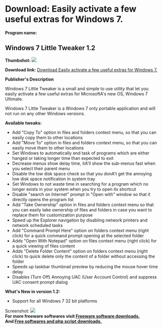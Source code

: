 # Download: Easily activate a few useful extras for Windows 7.

**Program name:**

## Windows 7 Little Tweaker 1.2

  
**Thumbshot:** ![](http://www.freewarefiles.com/screenshot/win7littletweak_md.jpg)   
  
**Download link:** [Download Easily activate a few useful extras for Windows 7.](http://freesoftwares.boysofts.com/Windows-7-Little-Tweaker_program_49697.html)  
  


**Publisher's Description**  
  


Windows 7 Little Tweaker is a small and simple to use utility that let you easily activate a few useful extras for MicrosoftA's new OS, Windows 7 Ultimate. 

Windows 7 Little Tweaker is a Windows 7 only portable application and will not run on any other Windows versions.

**Available tweaks:**

  * Add "Copy To" option in files and folders context menu, so that you can easily copy them to other locations 
  * Add "Move To" option in files and folders context menu, so that you can easily move them to other locations 
  * Set Windows to automatically end task of programs which are either hanged or taking longer time than expected to exit 
  * Decrease menus show delay time, itA'll show the sub-menus fast when you select their parent menu 
  * Disable the low disk space check so that you donA't get the annoying low disk space notification in system tray 
  * Set Windows to not waste time in searching for a program which no longer exists in your system when you try to open its shortcut 
  * Disable "search on Internet" prompt in "Open with" window so that it directly opens the program list 
  * Add "Take Ownership" option in files and folders context menu so that you can easily take ownership of files and folders in case you want to replace them for customization purpose 
  * Speed up the Explorer navigation by disabling network printers and network scheduled tasks 
  * Add "Command Prompt Here" option on folders context menu (right click) for a quick command prompt opening at the selected folder 
  * Adds "Open With Notepad" option on files context menu (right click) for a quick viewing of files content 
  * Adds "Delete Folder Content" option on folders context menu (right click) to quick delete only the content of a folder without accessing the folder 
  * Speeds up taskbar thumbnail preview by reducing the mouse hover time delay 
  * Disables (Turn Off) Annoying UAC (User Account Control) and suppress UAC consent prompt dialog 

**What's New in version 1.2:**

  * Support for all Windows 7 32 bit platforms 

  
  
Screenshot: ![](http://www.freewarefiles.com/screenshot/win7littletweak.jpg)   
**For more freeware softwares visit [Freeware software downloads.](http://freesoftwares.boysofts.com/)**   
**And [Free softwares and php script downloads.](http://www.boysofts.com/)**
